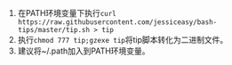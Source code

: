 1. 在PATH环境变量下执行`curl https://raw.githubusercontent.com/jessiceasy/bash-tips/master/tip.sh > tip`
1. 执行`chmod 777 tip;gzexe tip`将tip脚本转化为二进制文件。
1. 建议将~/.path加入到PATH环境变量。
